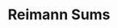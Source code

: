 ---
title: Reimann Sums
layout: product
image: /assets/images/desmos_thumbnails/SC11_reimann_sums.png
link: https://www.desmos.com/calculator/iinrlwx5js
category: single
type: calculator
order: 11
---